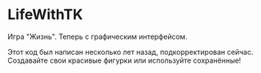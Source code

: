 # LifeWithTK
Игра "Жизнь". Теперь с графическим интерфейсом.

Этот код был написан несколько лет назад, подкорректирован сейчас.
Создавайте свои красивые фигурки или используйте сохранённые!
